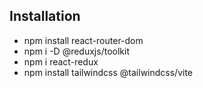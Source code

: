 ## Installation
- npm install react-router-dom
- npm i -D @reduxjs/toolkit
- npm i react-redux
- npm install tailwindcss @tailwindcss/vite
